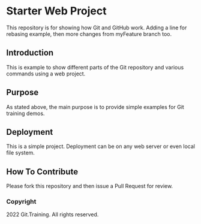 # Starter Web Project

This repository is for showing how Git and GitHub work. Adding a line for rebasing example, then more changes from myFeature branch too.

## Introduction

This is example to show different parts of the Git repository and various commands using a web project.

## Purpose

As stated above, the main purpose is to provide simple examples for Git training demos.

## Deployment

This is a simple project. Deployment can be on any web server or even local file system.

## How To Contribute
Please fork this repository and then issue a Pull Request for review.
### Copyright
2022 Git.Training. All rights reserved.